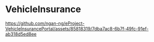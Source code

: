 # VehicleInsurance

https://github.com/ngan-ng/eProject-VehicleInsurancePortal/assets/85818319/7dba7ac8-6b7f-49fc-91ef-ab318d5ed8ee
